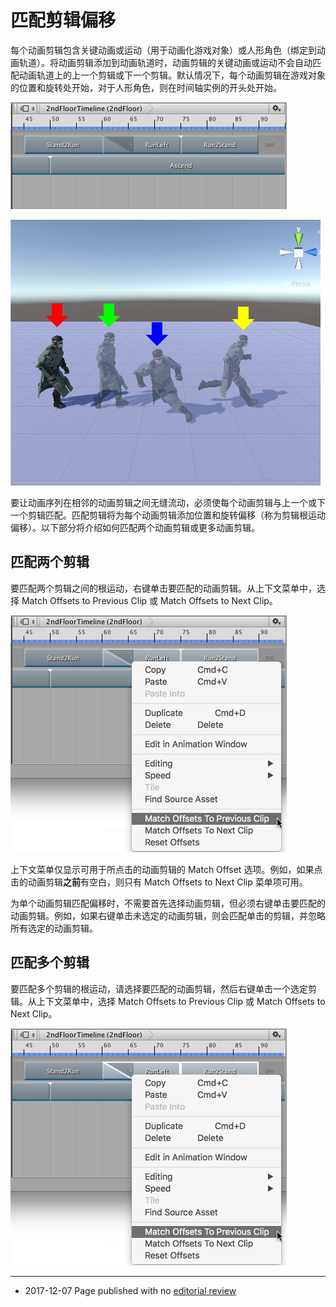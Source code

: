 # 匹配剪辑偏移

每个动画剪辑包含关键动画或运动（用于动画化游戏对象）或人形角色（绑定到动画轨道）。将动画剪辑添加到动画轨道时，动画剪辑的关键动画或运动不会自动匹配动画轨道上的上一个剪辑或下一个剪辑。默认情况下，每个动画剪辑在游戏对象的位置和旋转处开始，对于人形角色，则在时间轴实例的开头处开始。

![例如，三个动画剪辑创建一个动画序列，该序列以一个先站立不动再奔跑的人形动画剪辑开头，然后是一个奔跑并左转的人形动画剪辑，最后是一个奔跑后站立不动的人形动画剪辑](../uploads/Main/timeline_match_prematch_clips.png)

![每个动画剪辑在游戏对象的位置和旋转处开始，对于人形角色，则在时间轴实例的开头处（红色箭头）开始。三个动画剪辑：Stand2Run、RunLeft 和 Run2Stand 都从红色箭头处开始，但分别在绿色、蓝色和黄色箭头处结束。](../uploads/Main/timeline_match_prematch_scene.png)

要让动画序列在相邻的动画剪辑之间无缝流动，必须使每个动画剪辑与上一个或下一个剪辑匹配。匹配剪辑将为每个动画剪辑添加位置和旋转偏移（称为剪辑根运动偏移）。以下部分将介绍如何匹配两个动画剪辑或更多动画剪辑。

## 匹配两个剪辑

要匹配两个剪辑之间的根运动，右键单击要匹配的动画剪辑。从上下文菜单中，选择 Match Offsets to Previous Clip 或 Match Offsets to Next Clip。

![例如，右键单击名为“RunLeft”的中间动画剪辑以将该剪辑的偏移与上一个剪辑或下一个剪辑匹配](../uploads/Main/timeline_match_clip_two.png)

上下文菜单仅显示可用于所点击的动画剪辑的 Match Offset 选项。例如，如果点击的动画剪辑**之前**有空白，则只有 Match Offsets to Next Clip 菜单项可用。

为单个动画剪辑匹配偏移时，不需要首先选择动画剪辑，但必须右键单击要匹配的动画剪辑。例如，如果右键单击未选定的动画剪辑，则会匹配单击的剪辑，并忽略所有选定的动画剪辑。

## 匹配多个剪辑

要匹配多个剪辑的根运动，请选择要匹配的动画剪辑，然后右键单击一个选定剪辑。从上下文菜单中，选择 Match Offsets to Previous Clip 或 Match Offsets to Next Clip。

![例如，选择“RunLeft”和“Run2Stand”剪辑。右键单击其中一个选定的剪辑，然后选择 Match Offsets to Previous Clips，从而将 RunLeft 剪辑与上一个剪辑 Stand2Run 进行匹配，并将 Run2Stand 与上一个剪辑 RunLeft 进行匹配。](../uploads/Main/timeline_match_clip_many.png)

---
* <span class="page-edit">2017-12-07  Page published with no [editorial review](DocumentationEditorialReview.html)
</span>

